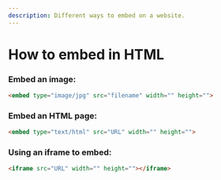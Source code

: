 ```yaml
---
description: Different ways to embed on a website.
---
```


# How to embed in HTML

### Embed an image:

```html
<embed type="image/jpg" src="filename" width="" height="">
```

### Embed an HTML page:

```html
<embed type="text/html" src="URL" width="" height="">
```

### Using an iframe to embed:

```html
<iframe src="URL" width="" height=""></iframe>
```
